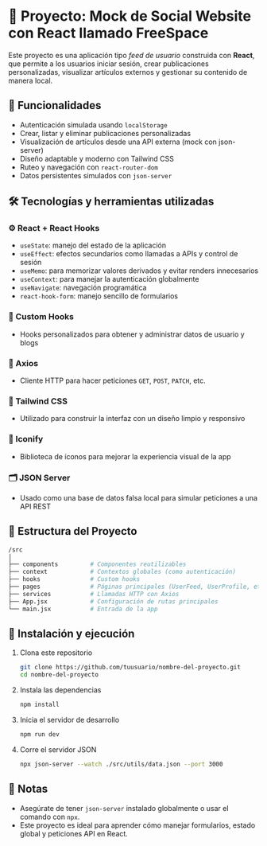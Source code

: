 
# 📝 Proyecto: Mock de Social Website con React llamado FreeSpace 

Este proyecto es una aplicación tipo *feed de usuario* construida con **React**, que permite a los usuarios iniciar sesión, crear publicaciones personalizadas, visualizar artículos externos y gestionar su contenido de manera local.

## 🚀 Funcionalidades

- Autenticación simulada usando `localStorage`
- Crear, listar y eliminar publicaciones personalizadas
- Visualización de artículos desde una API externa (mock con json-server)
- Diseño adaptable y moderno con Tailwind CSS
- Ruteo y navegación con `react-router-dom`
- Datos persistentes simulados con `json-server`

## 🛠️ Tecnologías y herramientas utilizadas

### ⚙️ React + React Hooks
- `useState`: manejo del estado de la aplicación
- `useEffect`: efectos secundarios como llamadas a APIs y control de sesión
- `useMemo`: para memorizar valores derivados y evitar renders innecesarios
- `useContext`: para manejar la autenticación globalmente
- `useNavigate`: navegación programática
- `react-hook-form`: manejo sencillo de formularios

### 🧠 Custom Hooks
- Hooks personalizados para obtener y administrar datos de usuario y blogs

### 📡 Axios
- Cliente HTTP para hacer peticiones `GET`, `POST`, `PATCH`, etc.

### 🎨 Tailwind CSS
- Utilizado para construir la interfaz con un diseño limpio y responsivo

### 🧩 Iconify
- Biblioteca de íconos para mejorar la experiencia visual de la app

### 🗂️ JSON Server
- Usado como una base de datos falsa local para simular peticiones a una API REST

## 📁 Estructura del Proyecto

```bash
/src
│
├── components         # Componentes reutilizables
├── context            # Contextos globales (como autenticación)
├── hooks              # Custom hooks
├── pages              # Páginas principales (UserFeed, UserProfile, etc.)
├── services           # Llamadas HTTP con Axios
├── App.jsx            # Configuración de rutas principales
└── main.jsx           # Entrada de la app
```

## 🧪 Instalación y ejecución

1. Clona este repositorio  
   ```bash
   git clone https://github.com/tuusuario/nombre-del-proyecto.git
   cd nombre-del-proyecto
   ```

2. Instala las dependencias  
   ```bash
   npm install
   ```

3. Inicia el servidor de desarrollo  
   ```bash
   npm run dev
   ```

4. Corre el servidor JSON
   ```bash
   npx json-server --watch ./src/utils/data.json --port 3000
   ```

## 📌 Notas

- Asegúrate de tener `json-server` instalado globalmente o usar el comando con `npx`.
- Este proyecto es ideal para aprender cómo manejar formularios, estado global y peticiones API en React.
